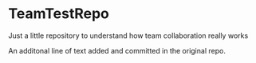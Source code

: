 # TeamTestRepo
Just a little repository to understand how team collaboration really works

An additonal line of text added and committed in the original repo.
